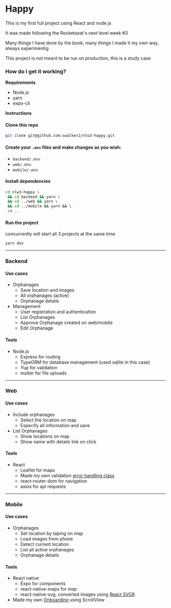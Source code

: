 # Happy

This is my first full project using React and node.js

It was made following the Rocketseat's next level week #3

Many things I have done by the book, many things I made it my own way, always experimentig

This project is not meant to be run on production, this is a study case

### How do I get it working?
**Requirements**
- Node.js
- yarn
- expo-cli

**Instructions**

#### Clone this repo

```bash
git clone git@github.com:swalker2/nlw3-happy.git
```

#### Create your `.env` files and make changes as you wish:
- `backend/.env`
- `web/.env`
- `mobile/.env`


#### Install dependencies

```bash
cd nlw3-happy \
 && cd backend && yarn \
 && cd ../web && yarn \
 && cd ../mobile && yarn && \
 cd ..
```

#### Run the project
concurrently will start all 3 projects at the same time

```bash
yarn dev
```

---
### Backend
#### Use cases
- Orphanages
  - Save location and images
  - All orphanages (active)
  - Orphanage details
- Management
  - User registration and authentication
  - List Orphanages
  - Approve Orphanage created on web/mobile
  - Edit Orphanage

#### Tools
- Node.js
  - Express for routing
  - TypeORM for database management (used sqlite in this case)
  - Yup for validation
  - multer for file uploads

---
### Web
#### Use cases
- Include orphanages
  - Select the location on map
  - Especify all information and save
- List Orphanages
  - Show locations on map
  - Show name with details link on click

#### Tools
- React
  - Leaflet for maps
  - Made my own validation [error handling class](https://github.com/swalker2/nlw3-happy/blob/master/web/src/util/errors.tsx)
  - react-router-dom for navigation
  - axios for api requests

---
### Mobile
#### Use cases
- Orphanages
  - Set location by taping on map
  - Load images from phone
  - Detect current location
  - List all active orphanages
  - Orphanage details

#### Tools
- React native
  - Expo for components
  - react-native-maps for map
  - react-native-svg, converted images using [React SVGR](https://react-svgr.com/playground/?native=true)
- Made my own [Onboarding](https://github.com/swalker2/nlw3-happy/blob/master/mobile/src/pages/Onboarding.tsx) using ScrollView
